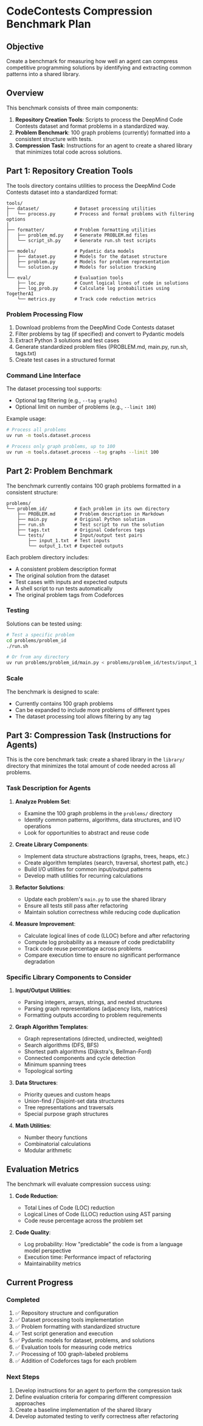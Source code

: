 # CodeContests Compression Benchmark Plan

## Objective
Create a benchmark for measuring how well an agent can compress competitive programming solutions by identifying and extracting common patterns into a shared library.

## Overview
This benchmark consists of three main components:

1. **Repository Creation Tools**: Scripts to process the DeepMind Code Contests dataset and format problems in a standardized way.
2. **Problem Benchmark**: 100 graph problems (currently) formatted into a consistent structure with tests.
3. **Compression Task**: Instructions for an agent to create a shared library that minimizes total code across solutions.

## Part 1: Repository Creation Tools

The tools directory contains utilities to process the DeepMind Code Contests dataset into a standardized format:

```
tools/
├── dataset/             # Dataset processing utilities
│   └── process.py       # Process and format problems with filtering options
│
├── formatter/           # Problem formatting utilities
│   ├── problem_md.py    # Generate PROBLEM.md files
│   └── script_sh.py     # Generate run.sh test scripts
│
├── models/              # Pydantic data models
│   ├── dataset.py       # Models for the dataset structure
│   ├── problem.py       # Models for problem representation
│   └── solution.py      # Models for solution tracking
│
└── eval/                # Evaluation tools
    ├── loc.py           # Count logical lines of code in solutions
    ├── log_prob.py      # Calculate log probabilities using TogetherAI
    └── metrics.py       # Track code reduction metrics
```

### Problem Processing Flow

1. Download problems from the DeepMind Code Contests dataset
2. Filter problems by tag (if specified) and convert to Pydantic models
3. Extract Python 3 solutions and test cases
4. Generate standardized problem files (PROBLEM.md, main.py, run.sh, tags.txt)
5. Create test cases in a structured format

### Command Line Interface

The dataset processing tool supports:
- Optional tag filtering (e.g., `--tag graphs`)
- Optional limit on number of problems (e.g., `--limit 100`)

Example usage:
```bash
# Process all problems
uv run -m tools.dataset.process

# Process only graph problems, up to 100
uv run -m tools.dataset.process --tag graphs --limit 100
```

## Part 2: Problem Benchmark

The benchmark currently contains 100 graph problems formatted in a consistent structure:

```
problems/
└── problem_id/          # Each problem in its own directory
    ├── PROBLEM.md       # Problem description in Markdown
    ├── main.py          # Original Python solution
    ├── run.sh           # Test script to run the solution
    ├── tags.txt         # Original Codeforces tags
    └── tests/           # Input/output test pairs
        ├── input_1.txt  # Test inputs
        └── output_1.txt # Expected outputs
```

Each problem directory includes:
- A consistent problem description format
- The original solution from the dataset
- Test cases with inputs and expected outputs
- A shell script to run tests automatically
- The original problem tags from Codeforces

### Testing

Solutions can be tested using:
```bash
# Test a specific problem
cd problems/problem_id
./run.sh

# Or from any directory
uv run problems/problem_id/main.py < problems/problem_id/tests/input_1.txt
```

### Scale

The benchmark is designed to scale:
- Currently contains 100 graph problems
- Can be expanded to include more problems of different types
- The dataset processing tool allows filtering by any tag

## Part 3: Compression Task (Instructions for Agents)

This is the core benchmark task: create a shared library in the `library/` directory that minimizes the total amount of code needed across all problems.

### Task Description for Agents

1. **Analyze Problem Set**:
   - Examine the 100 graph problems in the `problems/` directory
   - Identify common patterns, algorithms, data structures, and I/O operations
   - Look for opportunities to abstract and reuse code

2. **Create Library Components**:
   - Implement data structure abstractions (graphs, trees, heaps, etc.)
   - Create algorithm templates (search, traversal, shortest path, etc.)
   - Build I/O utilities for common input/output patterns
   - Develop math utilities for recurring calculations

3. **Refactor Solutions**:
   - Update each problem's `main.py` to use the shared library
   - Ensure all tests still pass after refactoring
   - Maintain solution correctness while reducing code duplication

4. **Measure Improvement**:
   - Calculate logical lines of code (LLOC) before and after refactoring
   - Compute log probability as a measure of code predictability
   - Track code reuse percentage across problems
   - Compare execution time to ensure no significant performance degradation

### Specific Library Components to Consider

1. **Input/Output Utilities**:
   - Parsing integers, arrays, strings, and nested structures
   - Parsing graph representations (adjacency lists, matrices)
   - Formatting outputs according to problem requirements

2. **Graph Algorithm Templates**:
   - Graph representations (directed, undirected, weighted)
   - Search algorithms (DFS, BFS)
   - Shortest path algorithms (Dijkstra's, Bellman-Ford)
   - Connected components and cycle detection
   - Minimum spanning trees
   - Topological sorting

3. **Data Structures**:
   - Priority queues and custom heaps
   - Union-find / Disjoint-set data structures
   - Tree representations and traversals
   - Special purpose graph structures

4. **Math Utilities**:
   - Number theory functions
   - Combinatorial calculations
   - Modular arithmetic

## Evaluation Metrics

The benchmark will evaluate compression success using:

1. **Code Reduction**:
   - Total Lines of Code (LOC) reduction
   - Logical Lines of Code (LLOC) reduction using AST parsing
   - Code reuse percentage across the problem set

2. **Code Quality**:
   - Log probability: How "predictable" the code is from a language model perspective
   - Execution time: Performance impact of refactoring
   - Maintainability metrics

## Current Progress

### Completed
1. ✅ Repository structure and configuration
2. ✅ Dataset processing tools implementation
3. ✅ Problem formatting with standardized structure
4. ✅ Test script generation and execution
5. ✅ Pydantic models for dataset, problems, and solutions
6. ✅ Evaluation tools for measuring code metrics
7. ✅ Processing of 100 graph-labeled problems
8. ✅ Addition of Codeforces tags for each problem

### Next Steps
1. Develop instructions for an agent to perform the compression task
2. Define evaluation criteria for comparing different compression approaches
3. Create a baseline implementation of the shared library
4. Develop automated testing to verify correctness after refactoring
